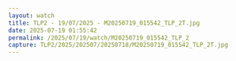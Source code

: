 ```yaml
---
layout: watch
title: TLP2 - 19/07/2025 - M20250719_015542_TLP_2T.jpg
date: 2025-07-19 01:55:42
permalink: /2025/07/19/watch/M20250719_015542_TLP_2
capture: TLP2/2025/202507/20250718/M20250719_015542_TLP_2T.jpg
---
```

